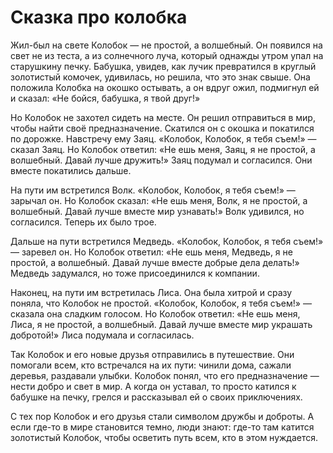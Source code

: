 # Сказка про колобка
Жил-был на свете Колобок — не простой, а волшебный. Он появился на свет не из теста, а из солнечного луча, который однажды утром упал на старушкину печку. Бабушка, увидев, как лучик превратился в круглый золотистый комочек, удивилась, но решила, что это знак свыше. Она положила Колобка на окошко остывать, а он вдруг ожил, подмигнул ей и сказал: «Не бойся, бабушка, я твой друг!»

Но Колобок не захотел сидеть на месте. Он решил отправиться в мир, чтобы найти своё предназначение. Скатился он с окошка и покатился по дорожке. Навстречу ему Заяц. «Колобок, Колобок, я тебя съем!» — сказал Заяц. Но Колобок ответил: «Не ешь меня, Заяц, я не простой, а волшебный. Давай лучше дружить!» Заяц подумал и согласился. Они вместе покатились дальше.

На пути им встретился Волк. «Колобок, Колобок, я тебя съем!» — зарычал он. Но Колобок сказал: «Не ешь меня, Волк, я не простой, а волшебный. Давай лучше вместе мир узнавать!» Волк удивился, но согласился. Теперь их было трое.

Дальше на пути встретился Медведь. «Колобок, Колобок, я тебя съем!» — заревел он. Но Колобок ответил: «Не ешь меня, Медведь, я не простой, а волшебный. Давай лучше вместе добрые дела делать!» Медведь задумался, но тоже присоединился к компании.

Наконец, на пути им встретилась Лиса. Она была хитрой и сразу поняла, что Колобок не простой. «Колобок, Колобок, я тебя съем!» — сказала она сладким голосом. Но Колобок ответил: «Не ешь меня, Лиса, я не простой, а волшебный. Давай лучше вместе мир украшать добротой!» Лиса подумала и согласилась.

Так Колобок и его новые друзья отправились в путешествие. Они помогали всем, кто встречался на их пути: чинили дома, сажали деревья, раздавали улыбки. Колобок понял, что его предназначение — нести добро и свет в мир. А когда он уставал, то просто катился к бабушке на печку, грелся и рассказывал ей о своих приключениях.

С тех пор Колобок и его друзья стали символом дружбы и доброты. А если где-то в мире становится темно, люди знают: где-то там катится золотистый Колобок, чтобы осветить путь всем, кто в этом нуждается.